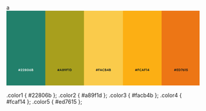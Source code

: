 a![Alt text](<src/public/img/Captura desde 2024-02-01 19-59-13.png>)

.color1 { #22806b };
.color2 { #a89f1d };
.color3 { #facb4b };
.color4 { #fcaf14 };
.color5 { #ed7615 };